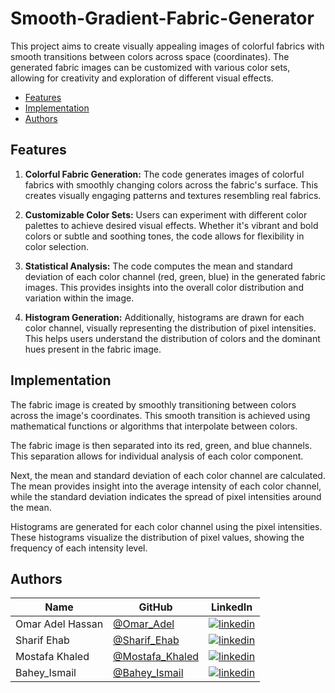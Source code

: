 # Smooth-Gradient-Fabric-Generator

This project aims to create visually appealing images of colorful fabrics with smooth transitions between colors across space (coordinates). The generated fabric images can be customized with various color sets, allowing for creativity and exploration of different visual effects.

- [Features](#Features)
- [Implementation](#Implementation)
- [Authors](#Authors)

## Features

1. **Colorful Fabric Generation:** The code generates images of colorful fabrics with smoothly changing colors across the fabric's surface. This creates visually engaging patterns and textures resembling real fabrics.

2. **Customizable Color Sets:** Users can experiment with different color palettes to achieve desired visual effects. Whether it's vibrant and bold colors or subtle and soothing tones, the code allows for flexibility in color selection.

3. **Statistical Analysis:** The code computes the mean and standard deviation of each color channel (red, green, blue) in the generated fabric images. This provides insights into the overall color distribution and variation within the image.

4. **Histogram Generation:** Additionally, histograms are drawn for each color channel, visually representing the distribution of pixel intensities. This helps users understand the distribution of colors and the dominant hues present in the fabric image.

## Implementation

The fabric image is created by smoothly transitioning between colors across the image's coordinates. This smooth transition is achieved using mathematical functions or algorithms that interpolate between colors.

The fabric image is then separated into its red, green, and blue channels. This separation allows for individual analysis of each color component.

Next, the mean and standard deviation of each color channel are calculated. The mean provides insight into the average intensity of each color channel, while the standard deviation indicates the spread of pixel intensities around the mean.

Histograms are generated for each color channel using the pixel intensities. These histograms visualize the distribution of pixel values, showing the frequency of each intensity level.

## Authors

| Name | GitHub | LinkedIn |
| ---- | ------ | -------- |
| Omar Adel Hassan | [@Omar_Adel](https://github.com/omar-adel1) | [![linkedin](https://img.shields.io/badge/linkedin-0A66C2?style=for-the-badge&logo=linkedin&logoColor=white)](https://www.linkedin.com/in/omar-adel-59b707231/) |
| Sharif Ehab | [@Sharif_Ehab](https://github.com/SharifEhab) | [![linkedin](https://img.shields.io/badge/linkedin-0A66C2?style=for-the-badge&logo=linkedin&logoColor=white)](https://www.linkedin.com/in/sharif-elmasry-b167a3252/) |
| Mostafa Khaled | [@Mostafa_Khaled](https://github.com/MostafaDarwish93) | [![linkedin](https://img.shields.io/badge/linkedin-0A66C2?style=for-the-badge&logo=linkedin&logoColor=white)](https://www.linkedin.com/in/mostafa-darwish-75a29225b/) |
| Bahey_Ismail | [@Bahey_Ismail ](https://github.com/Bahey1200022) | [![linkedin](https://img.shields.io/badge/linkedin-0A66C2?style=for-the-badge&logo=linkedin&logoColor=white)](https://www.linkedin.com/in/bahey-ismail-1602431a4/) |
